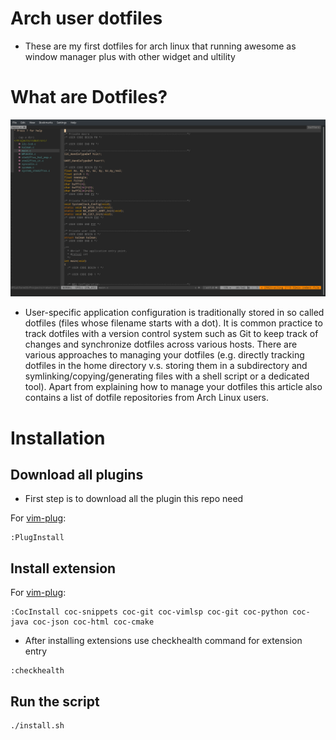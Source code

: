 # Arch user dotfiles
* These are my first dotfiles for arch linux that running awesome as window manager plus with other widget and ultility
# What are Dotfiles?
![screenshot](images/Screenshot.png)
* User-specific application configuration is traditionally stored in so called dotfiles (files whose filename starts with a dot). It is common practice to track dotfiles with a version control system such as Git to keep track of changes and synchronize dotfiles across various hosts. There are various approaches to managing your dotfiles (e.g. directly tracking dotfiles in the home directory v.s. storing them in a subdirectory and symlinking/copying/generating files with a shell script or a dedicated tool). Apart from explaining how to manage your dotfiles this article also contains a list of dotfile repositories from Arch Linux users.
# Installation
## Download all plugins
* First step is to download all the plugin this repo need

For [vim-plug](https://github.com/junegunn/vim-plug):
```
:PlugInstall
```
## Install extension
For [vim-plug](https://github.com/junegunn/vim-plug):
```
:CocInstall coc-snippets coc-git coc-vimlsp coc-git coc-python coc-java coc-json coc-html coc-cmake
```
* After installing extensions use checkhealth command for extension entry
```
:checkhealth
```

## Run the script
```
./install.sh
```
